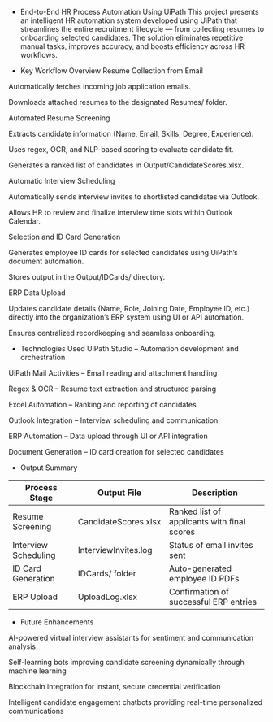 - End-to-End HR Process Automation Using UiPath
This project presents an intelligent HR automation system developed using UiPath that streamlines the entire recruitment lifecycle — from collecting resumes to onboarding selected candidates. The solution eliminates repetitive manual tasks, improves accuracy, and boosts efficiency across HR workflows.

- Key Workflow Overview
Resume Collection from Email

Automatically fetches incoming job application emails.

Downloads attached resumes to the designated Resumes/ folder.

Automated Resume Screening

Extracts candidate information (Name, Email, Skills, Degree, Experience).

Uses regex, OCR, and NLP-based scoring to evaluate candidate fit.

Generates a ranked list of candidates in Output/CandidateScores.xlsx.

Automatic Interview Scheduling

Automatically sends interview invites to shortlisted candidates via Outlook.

Allows HR to review and finalize interview time slots within Outlook Calendar.

Selection and ID Card Generation

Generates employee ID cards for selected candidates using UiPath’s document automation.

Stores output in the Output/IDCards/ directory.

ERP Data Upload

Updates candidate details (Name, Role, Joining Date, Employee ID, etc.) directly into the organization’s ERP system using UI or API automation.

Ensures centralized recordkeeping and seamless onboarding.

- Technologies Used
UiPath Studio – Automation development and orchestration

UiPath Mail Activities – Email reading and attachment handling

Regex & OCR – Resume text extraction and structured parsing

Excel Automation – Ranking and reporting of candidates

Outlook Integration – Interview scheduling and communication

ERP Automation – Data upload through UI or API integration

Document Generation – ID card creation for selected candidates

- Output Summary
  
| Process Stage        | Output File            | Description                                 |
|----------------------|------------------------|---------------------------------------------|
| Resume Screening     | CandidateScores.xlsx    | Ranked list of applicants with final scores|
| Interview Scheduling | InterviewInvites.log    | Status of email invites sent                |
| ID Card Generation   | IDCards/ folder         | Auto-generated employee ID PDFs             |
| ERP Upload           | UploadLog.xlsx          | Confirmation of successful ERP entries      |
 

- Future Enhancements
  
AI-powered virtual interview assistants for sentiment and communication analysis

Self-learning bots improving candidate screening dynamically through machine learning

Blockchain integration for instant, secure credential verification

Intelligent candidate engagement chatbots providing real-time personalized communications

